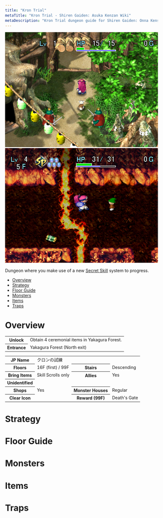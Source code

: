 ```yaml
---
title: "Kron Trial"
metaTitle: "Kron Trial - Shiren Gaiden: Asuka Kenzan Wiki"
metaDescription: "Kron Trial dungeon guide for Shiren Gaiden: Onna Kenshi Asuka Kenzan!"
---
```


<div class="pageTopImage dungeonPageTopImage2">
  <img src="../images/areas/yakagura_2.png"/> <img src="../images/areas/kron.png"/>
</div>

Dungeon where you make use of a new [Secret Skill](/system/secret-skills) system to progress.

<ul class="quickLinksUL">
  <li><a href="#overview">Overview</a></li>
  <li><a href="#strategy">Strategy</a></li>
  <li><a href="#floor-guide">Floor Guide</a></li>
  <li><a href="#monsters">Monsters</a></li>
  <li><a href="#items">Items</a></li>
  <li><a href="#traps">Traps</a></li>
</ul>

# Overview

<table class="dungeonOverview">
  <tr>
    <th>Unlock</th>
    <td class="highlightYellow">Obtain 4 ceremonial items in Yakagura Forest.</td>
  </tr>
  <tr>
    <th>Entrance</th>
    <td class="highlightYellow">Yakagura Forest (North exit)</td>
  </tr>
</table>

<table class="dungeonTable">
  <tr>
    <th>JP Name</th>
    <td colspan="3">クロンの試練</td>
  </tr>
  <tr>
    <th>Floors</th>
    <td>16F (first) / 99F</td>
    <th>Stairs</th>
    <td>Descending</td>
  </tr>
  <tr>
    <th>Bring Items</th>
    <td>Skill Scrolls only</td>
    <th>Allies</th>
    <td>Yes</td>
  </tr>
  <tr>
    <th>Unidentified</th>
    <td colspan="3"></td>
  </tr>
  <tr>
    <th>Shops</th>
    <td>Yes</td>
    <th>Monster Houses</th>
    <td>Regular</td>
  </tr>
  <tr>
    <th>Clear Icon</th>
    <td></td>
    <th>Reward (99F)</th>
    <td>Death's Gate</td>
  </tr>
</table>

# Strategy

# Floor Guide

# Monsters

# Items

# Traps
